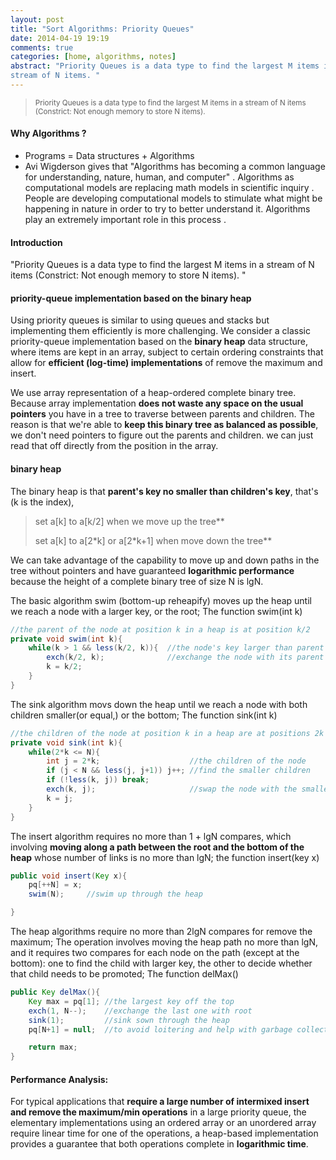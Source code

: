 ```yaml
---
layout: post
title: "Sort Algorithms: Priority Queues"
date: 2014-04-19 19:19
comments: true
categories: [home, algorithms, notes]
abstract: "Priority Queues is a data type to find the largest M items in a
stream of N items. "
---
```

> <small>Priority Queues is a data type to find the largest M items in a
stream of N items (Constrict: Not enough memory to store N items). </small>

#### Why Algorithms ?
* Programs = Data structures + Algorithms  
* Avi Wigderson gives that "Algorithms has becoming a common language for understanding, nature, human, and computer" .  Algorithms as computational models are replacing math models in scientific inquiry . People are developing computational models to stimulate what might be happening in nature in order to try to better understand it. Algorithms play an extremely important role in this process .  

#### Introduction
"Priority Queues is a data type to find the largest M items in a
stream of N items (Constrict: Not enough memory to store N items). "

#### priority-queue implementation based on the binary heap
Using priority queues is similar to using queues and stacks
but implementing them efficiently is more challenging.  We consider a
classic priority-queue implementation based on the **binary heap**
data structure, where items are kept in an array, subject to certain
ordering constraints that allow for **efficient (log-time)
implementations** of remove the maximum and insert.

We use array representation of a heap-ordered complete binary tree.
Because array implementation **does not waste any space on the usual
pointers** you have in a tree to traverse between parents and
children. The reason is that we're able to **keep this binary tree as
balanced as possible**, we don't need pointers to figure out the parents
and children. we can just read that off directly from the position in
the array.

#### binary heap
The binary heap is that **parent's key no smaller than children's key**, that's (k is the index),
>set a[k] to a[k/2] when we move up the tree**
>
>set a[k] to a[2\*k] or a[2\*k+1] when move down the tree**

We can take advantage of the capability to move up and down paths in
the tree without pointers and have guaranteed **logarithmic performance**
because the height of a complete binary tree of size N is lgN.

 
The basic algorithm swim (bottom-up reheapify) moves up the heap until we reach a node with a larger key, or the root; The function swim(int k)

``` java 
//the parent of the node at position k in a heap is at position k/2
private void swim(int k){
    while(k > 1 && less(k/2, k)){  //the node's key larger than parent's key
        exch(k/2, k);              //exchange the node with its parent
        k = k/2;
    }
}
```
The sink algorithm movs down the heap until we reach a node with both children smaller(or equal,) or the bottom; The function sink(int k)

```java 
//the children of the node at position k in a heap are at positions 2k and 2k+1
private void sink(int k){
    while(2*k <= N){
        int j = 2*k;                    //the children of the node
        if (j < N && less(j, j+1)) j++; //find the smaller children
        if (!less(k, j)) break;
        exch(k, j);                     //swap the node with the smaller children
        k = j;
    }
}
```
The insert algorithm requires no more than 1 + lgN compares, which involving **moving along a path between the root and the bottom of the heap** whose number of links is no more than lgN; the function insert(key x)

```java 
public void insert(Key x){
    pq[++N] = x;
    swim(N);     //swim up through the heap

}
```

The heap algorithms require no more than 2lgN compares for remove the maximum; The operation involves moving the heap path no more than lgN, and it requires two compares for each node on the path (except at the bottom): one to find the child with larger key, the other to decide whether that child needs to be promoted; The function delMax()

```java 
public Key delMax(){
    Key max = pq[1]; //the largest key off the top
    exch(1, N--);    //exchange the last one with root
    sink(1);         //sink sown through the heap
    pq[N+1] = null;  //to avoid loitering and help with garbage collection

    return max;
}
```

#### Performance Analysis:
For typical applications that **require a large number of intermixed insert and remove the maximum/min operations** in a large priority queue, the elementary implementations using an ordered array or an unordered array require linear time for one of the operations, a heap-based implementation provides a guarantee that both operations complete in **logarithmic time**.




